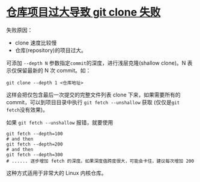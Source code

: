 # [仓库项目过大导致 git clone 失败](https://github.com/yeshiqing/Blog/issues/6)

失败原因：

- clone 速度比较慢
- 仓库(repository)的项目过大。

可添加 `--depth N` 参数指定`commit`的深度，进行浅层克隆(shallow clone)。N 表示仅保留最新的 N 次 commit。如：

```shell
git clone --depth 1 <仓库地址>
```

这样会把仅包含最后一次提交的完整文件列表 clone 下来，如果需要所有的 commit，可以到项目目录中执行 `git fetch --unshallow` 获取 (仅仅是`git fetch`没有效果)。

如果 `git fetch --unshallow` 报错，就要使用

```shell
git fetch --depth=100
# and then
git fetch --depth=200
# and then
git fetch --depth=300
# ...... 逐步增加 fetch 的深度。如果深度值跨度很大，可能会卡住，建议每次增加 200
```

这种方式适用于非常大的 Linux 内核仓库。